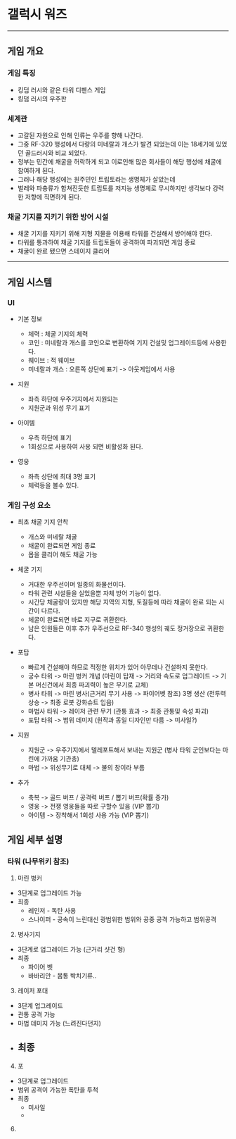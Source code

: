 # 갤럭시 워즈
---
## 게임 개요
### 게임 특징
- 킹덤 러시와 같은 타워 디펜스 게임
- 킹덤 러시의 우주판

### 세계관
- 고갈된 자원으로 인해 인류는 우주를 향해 나간다. 
- 그중 RF-320 행성에서 다량의 미네랄과 개스가 발견 되었는데 이는 18세기에 있었던 골드러시와 비교 되었다. 
- 정부는 민간에 채굴을 허락하게 되고 이로인해 많은 회사들이 해당 행성에 채굴에 참여하게 된다.
- 그러나 해당 행성에는 원주민인 트립토라는 생명체가 살았는데 
- 벌레와 파충류가 합쳐진듯한 트립토를 저지능 생명체로 무시하지만 생각보다 강력한 저항에 직면하게 된다. 

### 채굴 기지를 지키기 위한 방어 시설 
- 채굴 기지를 지키기 위해 지형 지물을 이용해 타워를 건설해서 방어해야 한다. 
- 타워를 통과하여 채굴 기지를 트립토들이 공격하여 파괴되면 게임 종료 
- 채굴이 완료 됐으면 스테이지 클리어 
---
## 게임 시스템
### UI
- 기본 정보
  - 체력 : 체굴 기지의 체력 
  - 코인 : 미네랄과 개스를 코인으로 변환하여 기지 건설및 업그레이드등에 사용한다.
  - 웨이브 : 적 웨이브
  - 미네랄과 개스 : 오른쪽 상단에 표기 -> 아웃게임에서 사용 

- 지원 
  - 좌측 하단에 우주기지에서 지원되는 
  - 지원군과 위성 무기 표기 

- 아이템
  - 우측 하단에 표기 
  - 1회성으로 사용하여 사용 되면 비활성화 된다.

- 영웅
  - 좌측 상단에 최대 3명 표기
  - 체력등을 볼수 있다. 

### 게임 구성 요소
- 최초 채굴 기지 안착 
  - 개스와 미네랄 채굴
  - 채굴이 완료되면 게임 종료
  - 몹을 클리어 해도 채굴 가능

- 체굴 기지
  - 거대한 우주선이며 일종의 화물선이다. 
  - 타워 관련 시설들을 실었을뿐 자체 방어 기능이 없다.
  - 시간당 체굴량이 있지만 해당 지역의 지형, 토질등에 따라 채굴이 완료 되는 시간이 다르다.
  - 체굴이 완료되면 바로 지구로 귀환한다.  
  - 남은 인원들은 이후 추가 우주선으로 RF-340 행성의 궤도 정거장으로 귀환한다.

- 포탑
  - 빠르게 건설해야 하므로 적정한 위치가 있어 아무데나 건설하지 못한다.
  - 궁수 타워 -> 마린 벙커 개념 (마린이 탑재 -> 거리와 속도로 업그레이드 -> 기본 머신건에서 최종 파괴력이 높은 무기로 교체) 
  - 병사 타워 -> 마린 병사(근거리 무기 사용 -> 파이어벳 참조) 3명 생산 (전투력 상승 -> 최종 로봇 강화슈트 입음)
  - 마법사 타워 -> 레이저 관련 무기 (관통 효과 -> 최종 관통및 속성 파괴)
  - 포탑 타워 -> 범위 데미지 (원작과 동일 디자인만 다름 -> 미사일?)

- 지원
  - 지원군 -> 우주기지에서 텔레포트해서 보내는 지원군 (병사 타워 군인보다는 마린에 가까움 기관총)
  - 마법 -> 위성무기로 대체 -> 불의 창이라 부름

- 추가 
  - 축복 -> 골드 버프 / 공격력 버프 / 뽑기 버프(확률 증가)
  - 영웅 -> 전쟁 영웅들을 따로 구할수 있음 (VIP 뽑기)
  - 아이템 -> 장착해서 1회성 사용 가능 (VIP 뽑기)

## 게임 세부 설명
### 타워 (나무위키 참조)
1) 마린 벙커
- 3단계로 업그레이드 가능
- 최종 
  - 레인저 - 독탄 사용 
  - 스나이퍼 - 공속이 느린대신 광범위한 범위와 공중 공격 가능하고 범위공격
2) 병사기지
- 3단계로 업그레이드 가능 (근거리 샷건 형)
- 최종
  - 파이어 벳
  - 바바리안 - 몸통 박치기류..   
3) 레이저 포대
- 3단계 업그레이드 
- 관통 공격 가능 
- 마법 데미지 가능 (느려진다던지) 
- 최종
  -  
4) 포
- 3단계로 업그레이드
- 범위 공격이 가능한 폭탄을 투척
- 최종
  - 미사일
  -  



6)  






